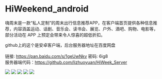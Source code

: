 # HiWeekend_android
嗨周末是一款“私人定制”的周末出行信息推荐APP，在客户端首页提供各种信息推荐，内容涵盖运动、话剧、音乐会、读书会、展览、户外、酒吧、购物、电影等，部分活动在 APP 上预定会带来令人惊喜的超低折扣。

github上的这个是安卓客户端，后台服务器地址在百度网盘<br>  
链接: https://pan.baidu.com/s/1geUwNkv 密码: 6ig8<br>
服务器端代码：https://github.com/lizhuoyuan/HiWeek_Server

![](http://files.xmgc360.com/%E6%9D%B0%E7%B1%B3%E8%AF%BA2016-04-14-14-02-40a.png)
![](http://files.xmgc360.com/%E6%9D%B0%E7%B1%B3%E8%AF%BA2016-04-14-14-02-44b.png)
![](http://files.xmgc360.com/%E6%9D%B0%E7%B1%B3%E8%AF%BA2016-04-14-14-02-48c.jpg)
![](http://files.xmgc360.com/%E6%9D%B0%E7%B1%B3%E8%AF%BA2016-04-14-14-02-54d.jpg)
![](http://files.xmgc360.com/%E6%9D%B0%E7%B1%B3%E8%AF%BA2016-04-14-14-03-08f.jpg)
 
